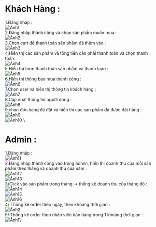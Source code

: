 # Khách Hàng : 
1.Đăng nhập :\
![Ảnh1](https://github.com/lethanhtoan8422/week_03_www/assets/144576370/75f21cac-7b6e-442f-b41a-1f6cf0fcf6cc) \
2.Đăng nhập thành công và chọn sản phẩm muốn mua : \
![Ảnh2](https://github.com/lethanhtoan8422/week_03_www/assets/144576370/5a78126f-874f-461a-8e59-63dbe2143b55) \
3.Chọn cart để thanh toán sản phẩm đã thêm vào : \
![Ảnh3](https://github.com/lethanhtoan8422/week_03_www/assets/144576370/6b329427-3d79-4175-bf78-4c0cd3da9893) \
4.Hiển thị các sản phẩm và tổng tiền cần phải thanh toán và chọn thanh toán: \
![Ảnh4](https://github.com/lethanhtoan8422/week_03_www/assets/144576370/c86896bf-333e-4e3f-af7d-ff705671f4b8) \
5.Hiển thị form thanh toán sản phẩm và thanh toán : \
![Ảnh5](https://github.com/lethanhtoan8422/week_03_www/assets/144576370/623346eb-dedb-407f-b43f-f8654aa530d9) \
6.Hiển thị thông báo mua thành công : \
![Ảnh6](https://github.com/lethanhtoan8422/week_03_www/assets/144576370/378cf881-a385-4720-adb9-827f11dc5324) \
7.Chọn user và hiển thị thông tin khách hàng : \
![Ảnh7](https://github.com/lethanhtoan8422/week_03_www/assets/144576370/50b95c13-8dfd-4cb4-aebc-ea6b1339f0b7) \
8.Cập nhật thông tin người dùng : \
![Ảnh8](https://github.com/lethanhtoan8422/week_03_www/assets/144576370/cf88f398-48c2-4814-b7fb-72b6d4b43620) \
9.chọn đơn hàng đã đặt và hiển thị các sản phẩm đã được đặt hàng : \
![Ảnh9](https://github.com/lethanhtoan8422/week_03_www/assets/144576370/e949b1be-7093-4aaf-ac6e-69c801f5f278) \
![Ảnh10](https://github.com/lethanhtoan8422/week_03_www/assets/144576370/05b9bc51-5708-4b75-86ef-b18d8b1ef7a1) \

# Admin :
1.Đăng nhập : \
![Ảnh11](https://github.com/lethanhtoan8422/week_03_www/assets/144576370/eeed316b-a503-4f38-9f43-54a85bcce322) \
2.Đăng nhập thành công vào trang admin, hiển thị doanh thu của mỗi sản phẩm theo tháng và doanh thu của năm : \
![Ảnh12](https://github.com/lethanhtoan8422/week_03_www/assets/144576370/72c2dcee-1c16-4198-ba33-9896a31924b6) \
![Ảnh13](https://github.com/lethanhtoan8422/week_03_www/assets/144576370/072028be-4286-4499-bfbe-8e46d96c51d7) \
3/Click vào sản phẩm trong tháng -> thống kê doanh thu của tháng đó : \
![Ảnh14](https://github.com/lethanhtoan8422/week_03_www/assets/144576370/91bffbe3-1669-4adf-b029-599160329002) \
![Ảnh15](https://github.com/lethanhtoan8422/week_03_www/assets/144576370/251dfaa6-894b-4114-86e4-9a16604b6df5) \
![Ảnh16](https://github.com/lethanhtoan8422/week_03_www/assets/144576370/d38f3544-02eb-4296-bfff-d4e250812580) \
4/ Thống kê order theo ngày, theo khoảng thời gian :\
![Ảnh2](https://github.com/lethanhtoan8422/week_03_www/assets/144576370/b3b7914d-c57e-41d0-8479-2837f597fcf0)\
5/ Thống kê order theo nhân viên bán hàng trong 1 khoảng thời gian :\
![Ảnh1](https://github.com/lethanhtoan8422/week_03_www/assets/144576370/e6ecec61-be37-400b-a342-8b0c7035be55)\


